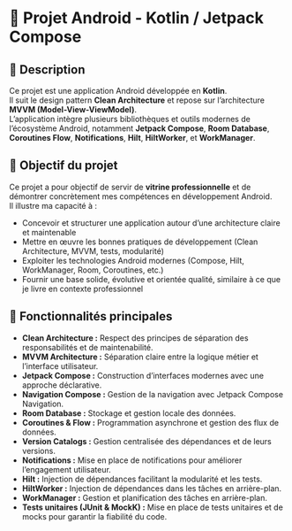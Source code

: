 # 📱 Projet Android - Kotlin / Jetpack Compose

## 📖 Description
Ce projet est une application Android développée en **Kotlin**.  
Il suit le design pattern **Clean Architecture** et repose sur l’architecture **MVVM (Model-View-ViewModel)**.  
L’application intègre plusieurs bibliothèques et outils modernes de l’écosystème Android, notamment **Jetpack Compose**, **Room Database**, **Coroutines Flow**, **Notifications**, **Hilt**, **HiltWorker**, et **WorkManager**.

## 🎯 Objectif du projet
Ce projet a pour objectif de servir de **vitrine professionnelle** et de démontrer concrètement mes compétences en développement Android.  
Il illustre ma capacité à :

- Concevoir et structurer une application autour d’une architecture claire et maintenable  
- Mettre en œuvre les bonnes pratiques de développement (Clean Architecture, MVVM, tests, modularité)  
- Exploiter les technologies Android modernes (Compose, Hilt, WorkManager, Room, Coroutines, etc.)  
- Fournir une base solide, évolutive et orientée qualité, similaire à ce que je livre en contexte professionnel  

## 🚀 Fonctionnalités principales
- **Clean Architecture :** Respect des principes de séparation des responsabilités et de maintenabilité.  
- **MVVM Architecture :** Séparation claire entre la logique métier et l’interface utilisateur.  
- **Jetpack Compose :** Construction d’interfaces modernes avec une approche déclarative.  
- **Navigation Compose :** Gestion de la navigation avec Jetpack Compose Navigation.  
- **Room Database :** Stockage et gestion locale des données.  
- **Coroutines & Flow :** Programmation asynchrone et gestion des flux de données.  
- **Version Catalogs :** Gestion centralisée des dépendances et de leurs versions.  
- **Notifications :** Mise en place de notifications pour améliorer l’engagement utilisateur.  
- **Hilt :** Injection de dépendances facilitant la modularité et les tests.  
- **HiltWorker :** Injection de dépendances dans les tâches en arrière-plan.  
- **WorkManager :** Gestion et planification des tâches en arrière-plan.  
- **Tests unitaires (JUnit & MockK) :** Mise en place de tests unitaires et de mocks pour garantir la fiabilité du code.  
